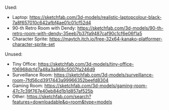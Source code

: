 Used:
- Laptop: https://sketchfab.com/3d-models/realistic-laptopcolour-black-7a8f657010c642afbf4ae01c01cf52d4
- 90-th Retro Room with Dendy: https://sketchfab.com/3d-models/90-th-retro-room-with-dendy-35eeb7b37fa9487caf90c1cf6e06f1a5
- Character Sprite: https://maytch.itch.io/free-32x64-kanako-platformer-character-sprite-set

Unused:
- Tiny Office: https://sketchfab.com/3d-models/tiny-office-f06968dcfd7a48a3a868c5007fa246d9
- Surveillance Room: https://sketchfab.com/3d-models/surveillance-room-7fd56cd3917443a99966352beefd8304
- Gaming Room: https://sketchfab.com/3d-models/gaming-room-47c7c39f767e40eb84d1b1d857af525b
- Other: https://sketchfab.com/search?features=downloadable&q=room&type=models